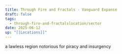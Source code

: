 ```yaml
---
title: Through Fire and Fractals - Vanguard Expanse
draft: false
tags:
  - through-fire-and-fractalslocation/sector
date: 2025-06-12
up: "[[Locations]]"
---
```


a lawless region notorious for piracy and insurgency